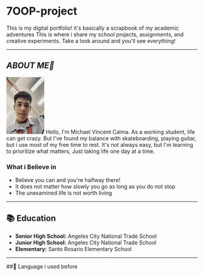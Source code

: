 # 7OOP-project

This is my digital portfolio! it's basically a scrapbook of my academic adventures This is where i share my school projects, assignments, and creative experiments. Take a look around and you'll see everything!

---

## *ABOUT ME👨*
<img src="https://github.com/mcalma24-0361-max/7OOP-project/blob/main/IMG.jpg?raw=true" width="100" height="150">
Hello, I'm Michael Vincent Calma. As a working student, life can get crazy. But I've found my balance with skateboarding, playing guitar, but i use most of my free time to rest. It's not always easy, but I'm learning to prioritize what matters, Just taking life one day at a time.

### What i Believe in
- Believe you can and you're halfway there!
- It does not matter how slowly you go as long as you do not stop
- The unexamined life is not worth living

 ---
 
  ## :books: Education
 - **Senior High School:** Angeles City National Trade School
 - **Junior High School:** Angeles City National Trade School
 - **Elementary:** Santo Rosario Elementary School

---

##💬 Language i used before
